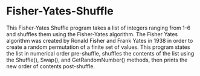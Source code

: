 # Fisher-Yates-Shuffle

This Fisher-Yates Shuffle program takes a list of integers ranging from 1-6 and shuffles them using the Fisher-Yates algorithm.
The Fisher Yates algorithm was created by Ronald Fisher and Frank Yates in 1938 in order to create a random permutation of a finite set of values.
This program states the list in numerical order pre-shuffle, shuffles the contents of the list using the Shuffle(), Swap(), and GetRandomNumber() methods, then 
prints the new order of contents post-shuffle.
